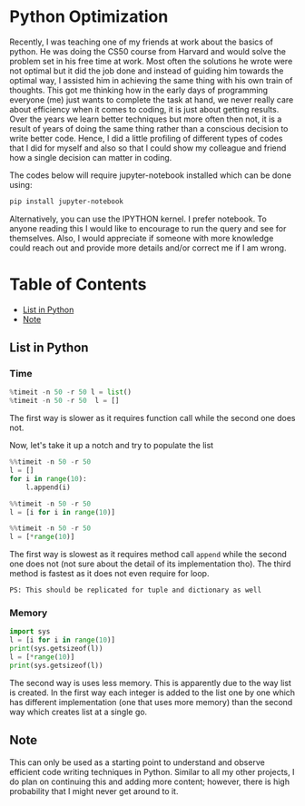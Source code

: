 # Python Optimization

Recently, I was teaching one of my friends at work about the basics of python. He was doing the CS50 course from Harvard and would solve the problem set in his free time at work. Most often the solutions he wrote were not optimal but it did the job done and instead of guiding him towards the optimal way, I assisted him in achieving the same thing with his own train of thoughts. This got me thinking how in the early days of programming everyone (me) just wants to complete the task at hand, we never really care about efficiency when it comes to coding, it is just about getting results. Over the years we learn better techniques but more often then not, it is a result of years of doing the same thing rather than a conscious decision to write better code. Hence, I did a little profiling of different types of codes that I did for myself and also so that I could show my colleague and friend how a single decision can matter in coding.

The codes below will require jupyter-notebook installed which can be done using:

```sh
pip install jupyter-notebook
```

Alternatively, you can use the IPYTHON kernel. I prefer notebook. To anyone reading this I would like to encourage to run the query and see for themselves. Also, I would appreciate if someone with more knowledge could reach out and provide more details and/or correct me if I am wrong.

# Table of Contents

- [List in Python](#list-in-python)
- [Note](#note)

## List in Python

### Time

```py
%timeit -n 50 -r 50 l = list()
%timeit -n 50 -r 50  l = []
```

The first way is slower as it requires function call while the second one does not.

Now, let's take it up a notch and try to populate the list

```py
%%timeit -n 50 -r 50
l = []
for i in range(10):
    l.append(i)
```

```py
%%timeit -n 50 -r 50
l = [i for i in range(10)]
```

```py
%%timeit -n 50 -r 50
l = [*range(10)]
```

The first way is slowest as it requires method call `append` while the second one does not (not sure about the detail of its implementation tho). The third method is fastest as it does not even require for loop.

`PS: This should be replicated for tuple and dictionary as well`

### Memory

```py
import sys
l = [i for i in range(10)]
print(sys.getsizeof(l))
l = [*range(10)]
print(sys.getsizeof(l))
```

The second way is uses less memory. This is apparently due to the way list is created. In the first way each integer is added to the list one by one which has different implementation (one that uses more memory) than the second way which creates list at a single go.

## Note

This can only be used as a starting point to understand and observe efficient code writing techniques in Python. Similar to all my other projects, I do plan on continuing this and adding more content; however, there is high probability that I might never get around to it.
